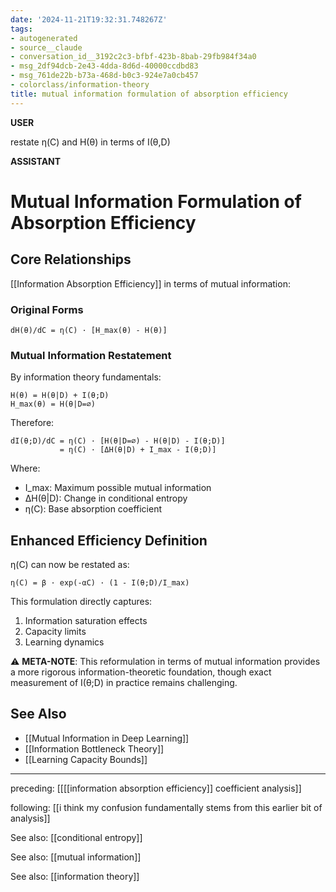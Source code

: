 ```yaml
---
date: '2024-11-21T19:32:31.748267Z'
tags:
- autogenerated
- source__claude
- conversation_id__3192c2c3-bfbf-423b-8bab-29fb984f34a0
- msg_2df94dcb-2e43-4dda-8d6d-40000ccdbd83
- msg_761de22b-b73a-468d-b0c3-924e7a0cb457
- colorclass/information-theory
title: mutual information formulation of absorption efficiency
---
```


**USER**

restate η(C) and H(θ) in terms of I(θ,D)


**ASSISTANT**

# Mutual Information Formulation of Absorption Efficiency

## Core Relationships

[[Information Absorption Efficiency]] in terms of mutual information:

### Original Forms
```
dH(θ)/dC = η(C) · [H_max(θ) - H(θ)]
```

### Mutual Information Restatement

By information theory fundamentals:
```
H(θ) = H(θ|D) + I(θ;D)
H_max(θ) = H(θ|D=∅)
```

Therefore:
```
dI(θ;D)/dC = η(C) · [H(θ|D=∅) - H(θ|D) - I(θ;D)]
           = η(C) · [ΔH(θ|D) + I_max - I(θ;D)]
```

Where:
- I_max: Maximum possible mutual information
- ΔH(θ|D): Change in conditional entropy
- η(C): Base absorption coefficient

## Enhanced Efficiency Definition

η(C) can now be restated as:
```
η(C) = β · exp(-αC) · (1 - I(θ;D)/I_max)
```

This formulation directly captures:
1. Information saturation effects
2. Capacity limits
3. Learning dynamics

⚠️ **META-NOTE**: This reformulation in terms of mutual information provides a more rigorous information-theoretic foundation, though exact measurement of I(θ;D) in practice remains challenging.

## See Also
- [[Mutual Information in Deep Learning]]
- [[Information Bottleneck Theory]]
- [[Learning Capacity Bounds]]


---

preceding: [[[[information absorption efficiency]] coefficient analysis]]  


following: [[i think my confusion fundamentally stems from this earlier bit of analysis]]

See also: [[conditional entropy]]


See also: [[mutual information]]


See also: [[information theory]]